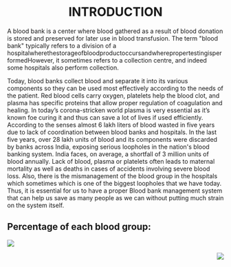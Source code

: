 <H1 align="center"> INTRODUCTION </H1>

A blood bank is a center where blood gathered as a result of blood donation is stored and preserved for later use in blood transfusion. The term "blood bank" typically refers to a division of a hospitalwherethestorageofbloodproductoccursandwherepropertestingisperformedHowever, it sometimes refers to a collection centre, and indeed some hospitals also perform collection.

Today, blood banks collect blood and separate it into its various components so they can be used most effectively according to the needs of the patient. Red blood cells carry oxygen, platelets help the blood clot, and plasma has specific proteins that allow proper regulation of coagulation and healing. In today’s corona-stricken world plasma is very essential as it’s known foe curing it and thus can save a lot of lives if used efficiently. According to the senses almost 6 lakh liters of blood wasted in five years due to lack of coordination between blood banks and hospitals. In the last five years, over 28 lakh units of blood and its components were discarded by banks across India, exposing serious loopholes in the nation's blood banking system. India faces, on average, a shortfall of 3 million units of blood annually. Lack of blood, plasma or platelets often leads to maternal mortality as well as deaths in cases of accidents involving severe blood loss. Also, there is the mismanagement of the blood group in the hospitals which sometimes which is one of the biggest loopholes that we have today. Thus, it is essential for us to have a proper Blood bank management system that can help us save as many people as we can without putting much strain on the system itself.

## Percentage of each blood group:
<p align="left">
  <img src="https://1.bp.blogspot.com/-l2FscWwI8Kc/X9pDPo1C3jI/AAAAAAAAALA/zkBdIdL2EN0hA0PpPYH6MPdyXfM3YTqpwCLcBGAsYHQ/s256/image004.jpg"/>
</p>
<p align="right">
  <img src="https://1.bp.blogspot.com/-hq8wlCcqNSg/X9pDPrhxGLI/AAAAAAAAAK8/Tx1Uxu_2PxYQ7A88wwt2omITMdqTt9XSACLcBGAsYHQ/s241/image005.jpg"/>
</p>